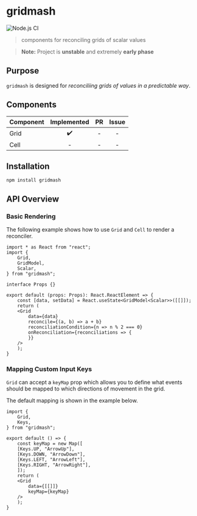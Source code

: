 # gridmash

![Node.js CI](https://github.com/nonnontrivial/gridmash/workflows/Node.js%20CI/badge.svg)

> components for reconciling grids of scalar values

> **Note:** Project is **unstable** and extremely **early phase**

## Purpose

`gridmash` is designed for _reconciliing grids of values in a predictable way_.

## Components

|Component | Implemented | PR | Issue |
|:---------|:-----------:|:--:|:-----:|
|Grid      |✔️            |-   |-      |
|Cell      |-            |-   |-      |

## Installation

```shell
npm install gridmash
```

## API Overview

### Basic Rendering

The following example shows how to use `Grid` and `Cell` to render a reconciler.

```tsx
import * as React from "react";
import {
    Grid,
    GridModel,
    Scalar,
} from "gridmash";

interface Props {}

export default (props: Props): React.ReactElement => {
    const [data, setData] = React.useState<GridModel<Scalar>>([[]]);
    return (
	<Grid
	    data={data}
	    reconcile={(a, b) => a + b}
	    reconciliationCondition={n => n % 2 === 0}
	    onReconciliation={reconciliations => {
	    }}
	/>
    );
}
```

### Mapping Custom Input Keys

`Grid` can accept a `keyMap` prop which allows you to define what events should be mapped to which directions of movement in the grid.

The default mapping is shown in the example below.

```tsx
import {
    Grid,
    Keys,
} from "gridmash";

export default () => {
    const keyMap = new Map([
	[Keys.UP, "ArrowUp"],
	[Keys.DOWN, "ArrowDown"],
	[Keys.LEFT, "ArrowLeft"],
	[Keys.RIGHT, "ArrowRight"],
    ]);
    return (
	<Grid
	    data={[[]]}
	    keyMap={keyMap}
	/>
    );
}
```

